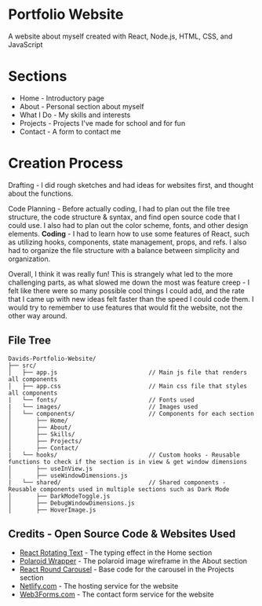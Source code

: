 # Portfolio Website
A website about myself created with React, Node.js, HTML, CSS, and JavaScript

# Sections
* Home - Introductory page
* About - Personal section about myself
* What I Do - My skills and interests
* Projects - Projects I've made for school and for fun
* Contact - A form to contact me

# Creation Process
Drafting - I did rough sketches and had ideas for websites first, and thought about the functions.  

Code Planning - Before actually coding, I had to plan out the file tree structure, the code structure & syntax, and find open source code that I could use. I also had to plan out the color scheme, fonts, and other design elements. 
**Coding** - I had to learn how to use some features of React, such as utilizing hooks, components, state management, props, and refs. I also had to organize the file structure with a balance between simplicity and organization.

Overall, I think it was really fun! This is strangely what led to the more challenging parts, as what slowed me down the most was feature creep - I felt like there were so many possible cool things I could add, and the rate that I came up with new ideas felt faster than the speed I could code them. I would try to remember to use features that would fit the website, not the other way around. 

 ## File Tree
```
Davids-Portfolio-Website/
├── src/
│   ├── app.js                          // Main js file that renders all components 
│   ├── app.css                         // Main css file that styles all components
|   └── fonts/                          // Fonts used
|   └── images/                         // Images used
│   └── components/                     // Components for each section
│       ├── Home/
│       ├── About/
│       ├── Skills/
│       ├── Projects/
│       ├── Contact/
|   └── hooks/                          // Custom hooks - Reusable functions to check if the section is in view & get window dimensions
│       ├── useInView.js
│       ├── useWindowDimensions.js
|   └── shared/                         // Shared components - Reusable components used in multiple sections such as Dark Mode
│       ├── DarkModeToggle.js
│       ├── DebugWindowDimensions.js
│       ├── HoverImage.js

```

## Credits - Open Source Code & Websites Used
- [React Rotating Text](https://www.npmjs.com/package/react-rotating-text?activeTab=readme) - The typing effect in the Home section
- [Polaroid Wrapper](https://codepen.io/havardob/pen/jOwrXaJ ) - The polaroid image wireframe in the About section
- [React Round Carousel](https://github.com/scriptex/react-round-carousel) - Base code for the carousel in the Projects section
- [Netlify.com](https://www.netlify.com/) - The hosting service for the website
- [Web3Forms.com](https://web3forms.com/) - The contact form service for the website

